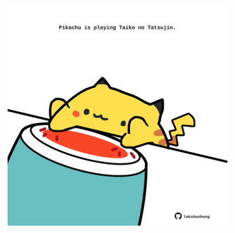 <!-- built at 14/08/2022, 19:00:58 UTC -->
<p align="center">
  <img width="500" height="500" src="./ReadmeImage.svg">
</p>
